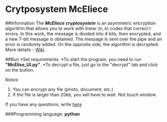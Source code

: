# Сrytposystem McEliece

##Information
The ***McEliece cryptosystem*** is an asymmetric encryption algorithm that allows you to work with linear (*n*, *k*) codes that correct *t* errors.
In this work, the message is divided into 4 bits, then encrypted, and a new 7-bit message is obtained. The message is sent over the pipe and 
an error is randomly added. On the opposite side, the algorithm is decrypted. More details - [Wiki](https://en.wikipedia.org/wiki/McEliece_cryptosystem)

##Run
*Set requirements.
*To start the program, you need to run **"McElise_UI.py"**.
*To decrypt a file, just go to the "decrypt" tab and click on the button.

*Notes:* 

1. You can encrypt any file (photo, document, etc.)
2. If the file is larger than 20kb, you will have to wait. Not touch window.

If you have any questions, write [here](https://twitter.com/Aleksey_Grida)

###Programming language: **python**
